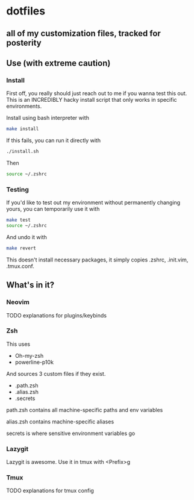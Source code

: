 # dotfiles

## all of my customization files, tracked for posterity

## Use (with extreme caution)

### Install

First off, you really should just reach out to me if you wanna test this out.
This is an INCREDIBLY hacky install script that only works in specific
environments.

Install using bash interpreter with

```bash
make install
```

If this fails, you can run it directly with

```bash
./install.sh
```

Then

```bash
source ~/.zshrc
```

### Testing

If you'd like to test out my environment without permanently changing yours, you
can temporarily use it with

```bash
make test
source ~/.zshrc
```

And undo it with

```bash
make revert
```

This doesn't install necessary packages, it simply copies .zshrc, .init.vim, .tmux.conf.

## What's in it?

### Neovim

TODO
explanations for plugins/keybinds

### Zsh

This uses

-   Oh-my-zsh
-   powerline-p10k

And sources 3 custom files if they exist.

-   .path.zsh
-   .alias.zsh
-   .secrets

path.zsh contains all machine-specific paths and env variables

alias.zsh contains machine-specific aliases

secrets is where sensitive environment variables go

### Lazygit

Lazygit is awesome. Use it in tmux with \<Prefix\>g

### Tmux

TODO
explanations for tmux config
